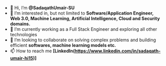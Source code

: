 - 👋 Hi, I’m **@SadaqathUmair-SU**
- 👀 I’m interested in, but not limited to **Software/Application Engineer, Web 3.0, Machine Learning, Artificial Intelligence, Cloud and Security domains.**
- 🌱 I’m currently working as a Full Stack Engineer and exploring all other technologies
- 💞️ I’m looking to collaborate on solving complex problems and building efficient **softwares, machine learning models etc.**
- 📫 How to reach me **[LinkedIn(https://www.linkedin.com/in/sadaqath-umair-hi15)]**

<!---
SadaqathUmair-SU/SadaqathUmair-SU is a ✨ special ✨ repository because its `README.md` (this file) appears on your GitHub profile.
You can click the Preview link to take a look at your changes.
--->
